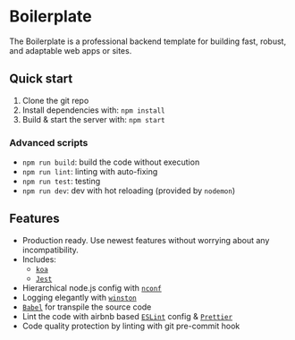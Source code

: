 # Boilerplate

The Boilerplate is a professional backend template for building fast, robust, and adaptable web apps or sites.

## Quick start

1. Clone the git repo
2. Install dependencies with: `npm install`
3. Build & start the server with: `npm start`

### Advanced scripts

* `npm run build`: build the code without execution
* `npm run lint`: linting with auto-fixing
* `npm run test`: testing
* `npm run dev`: dev with hot reloading (provided by `nodemon`)

## Features

* Production ready. Use newest features without worrying about any incompatibility.
* Includes:
  * [`koa`](https://koajs.com/)
  * [`Jest`](https://github.com/facebook/jest)
* Hierarchical node.js config with [`nconf`](https://github.com/indexzero/nconf)
* Logging elegantly with [`winston`](https://github.com/winstonjs/winston)
* [`Babel`](https://babeljs.io/) for transpile the source code
* Lint the code with airbnb based [`ESLint`](https://github.com/eslint/eslint) config & [`Prettier`](https://github.com/prettier/prettier)
* Code quality protection by linting with git pre-commit hook

